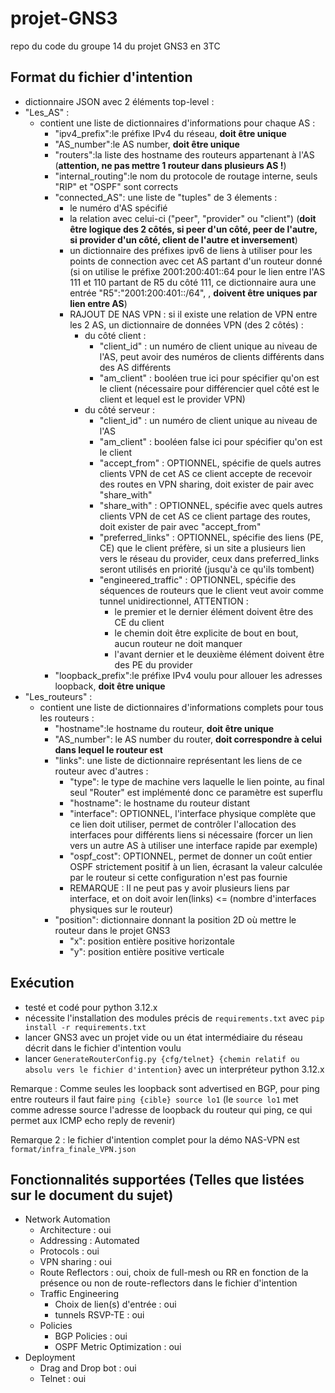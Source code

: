 # projet-GNS3
repo du code du groupe 14 du projet GNS3 en 3TC

## Format du fichier d'intention
- dictionnaire JSON avec 2 éléments top-level :
- "Les_AS" :
    - contient une liste de dictionnaires d'informations pour chaque AS :
        - "ipv4_prefix":le préfixe IPv4 du réseau, **doit être unique**
        - "AS_number":le AS number, **doit être unique**
        - "routers":la liste des hostname des routeurs appartenant à l'AS (**attention, ne pas mettre 1 routeur dans plusieurs AS !**)
        - "internal_routing":le nom du protocole de routage interne, seuls "RIP" et "OSPF" sont corrects
        - "connected_AS": une liste de "tuples" de 3 élements :
            - le numéro d'AS spécifié
            - la relation avec celui-ci ("peer", "provider" ou "client") (**doit être logique des 2 côtés, si peer d'un côté, peer de l'autre, si provider d'un côté, client de l'autre et inversement**)
            - un dictionnaire des préfixes ipv6 de liens à utiliser pour les points de connection avec cet AS partant d'un routeur donné (si on utilise le préfixe 2001:200:401::64 pour le lien entre l'AS 111 et 110 partant de R5 du côté 111, ce dictionnaire aura une entrée "R5":"2001:200:401::/64", , **doivent être uniques par lien entre AS**)
            - RAJOUT DE NAS VPN : si il existe une relation de VPN entre les 2 AS, un dictionnaire de données VPN (des 2 côtés) :
                - du côté client :
                    - "client_id" : un numéro de client unique au niveau de l'AS, peut avoir des numéros de clients différents dans des AS différents
                    - "am_client" : booléen true ici pour spécifier qu'on est le client (nécessaire pour différencier quel côté est le client et lequel est le provider VPN)
                - du côté serveur :
                    - "client_id" : un numéro de client unique au niveau de l'AS
                    - "am_client" : booléen false ici pour spécifier qu'on est le client
                    - "accept_from" : OPTIONNEL, spécifie de quels autres clients VPN de cet AS ce client accepte de recevoir des routes en VPN sharing, doit exister de pair avec "share_with"
                    - "share_with" : OPTIONNEL, spécifie avec quels autres clients VPN de cet AS ce client partage des routes, doit exister de pair avec "accept_from"
                    - "preferred_links" : OPTIONNEL, spécifie des liens (PE, CE) que le client préfère, si un site a plusieurs lien vers le réseau du provider, ceux dans preferred_links seront utilisés en priorité (jusqu'à ce qu'ils tombent)
                    - "engineered_traffic" : OPTIONNEL, spécifie des séquences de routeurs que le client veut avoir comme tunnel unidirectionnel, ATTENTION :
                        - le premier et le dernier élément doivent être des CE du client
                        - le chemin doit être explicite de bout en bout, aucun routeur ne doit manquer
                        - l'avant dernier et le deuxième élément doivent être des PE du provider
        - "loopback_prefix":le préfixe IPv4 voulu pour allouer les adresses loopback, **doit être unique**
- "Les_routeurs" :
    - contient une liste de dictionnaires d'informations complets pour tous les routeurs :
        - "hostname":le hostname du routeur, **doit être unique**
        - "AS_number": le AS number du router, **doit correspondre à celui dans lequel le routeur est**
        - "links": une liste de dictionnaire représentant les liens de ce routeur avec d'autres :
            - "type": le type de machine vers laquelle le lien pointe, au final seul "Router" est implémenté donc ce paramètre est superflu
            - "hostname": le hostname du routeur distant
            - "interface": OPTIONNEL, l'interface physique complète que ce lien doit utiliser, permet de contrôler l'allocation des interfaces pour différents liens si nécessaire (forcer un lien vers un autre AS à utiliser une interface rapide par exemple)
            - "ospf_cost": OPTIONNEL, permet de donner un coût entier OSPF strictement positif à un lien, écrasant la valeur calculée par le routeur si cette configuration n'est pas fournie
            - REMARQUE : Il ne peut pas y avoir plusieurs liens par interface, et on doit avoir len(links) <= (nombre d'interfaces physiques sur le routeur)
        - "position": dictionnaire donnant la position 2D où mettre le routeur dans le projet GNS3
            - "x": position entière positive horizontale
            - "y": position entière positive verticale

## Exécution
- testé et codé pour python 3.12.x
- nécessite l'installation des modules précis de `requirements.txt` avec `pip install -r requirements.txt`
- lancer GNS3 avec un projet vide ou un état intermédiaire du réseau décrit dans le fichier d'intention voulu
- lancer `GenerateRouterConfig.py {cfg/telnet} {chemin relatif ou absolu vers le fichier d'intention}` avec un interpréteur python 3.12.x

Remarque : Comme seules les loopback sont advertised en BGP, pour ping entre routeurs il faut faire `ping {cible} source lo1` (le `source lo1` met comme adresse source l'adresse de loopback du routeur qui ping, ce qui permet aux ICMP echo reply de revenir)

Remarque 2 : le fichier d'intention complet pour la démo NAS-VPN est `format/infra_finale_VPN.json`


## Fonctionnalités supportées (Telles que listées sur le document du sujet)
- Network Automation
    - Architecture : oui
    - Addressing : Automated
    - Protocols : oui
    - VPN sharing : oui
    - Route Reflectors : oui, choix de full-mesh ou RR en fonction de la présence ou non de route-reflectors dans le fichier d'intention
    - Traffic Engineering
        - Choix de lien(s) d'entrée : oui
        - tunnels RSVP-TE : oui
    - Policies
        - BGP Policies : oui
        - OSPF Metric Optimization : oui
- Deployment
    - Drag and Drop bot : oui
    - Telnet : oui